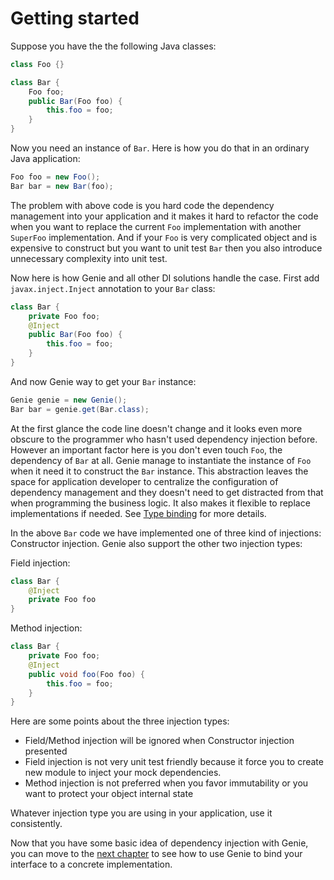 # Getting started

Suppose you have the the following Java classes:

```java
class Foo {}

class Bar {
	Foo foo;
	public Bar(Foo foo) {
		this.foo = foo;
	}
}
```

Now you need an instance of `Bar`. Here is how you do that in an ordinary Java application:

```java
Foo foo = new Foo();
Bar bar = new Bar(foo);
```

The problem with above code is you hard code the dependency management into your application and it makes it hard to refactor the code when you want to replace the current `Foo` implementation with another `SuperFoo` implementation. And if your `Foo` is very complicated object and is expensive to construct but you want to unit test `Bar` then you also introduce unnecessary complexity into unit test.

Now here is how Genie and all other DI solutions handle the case. First add `javax.inject.Inject` annotation to your `Bar` class:

```java
class Bar {
	private Foo foo;
	@Inject
	public Bar(Foo foo) {
		this.foo = foo;
	}
}
```

And now Genie way to get your `Bar` instance:

```java
Genie genie = new Genie();
Bar bar = genie.get(Bar.class);
```

At the first glance the code line doesn't change and it looks even more obscure to the programmer who hasn't used dependency injection before. However an important factor here is you don't even touch `Foo`, the dependency of `Bar` at all. Genie manage to instantiate the instance of `Foo` when it need it to construct the `Bar` instance. This abstraction leaves the space for application developer to centralize the configuration of dependency management and they doesn't need to get distracted from that when programming the business logic. It also makes it flexible to replace implementations if needed. See [Type binding](type_binding.md) for more details.

In the above `Bar` code we have implemented one of three kind of injections: Constructor injection. Genie also support the other two injection types:

Field injection:

```java
class Bar {
	@Inject
	private Foo foo
}
```

Method injection:

```java
class Bar {
	private Foo foo;
	@Inject
	public void foo(Foo foo) {
		this.foo = foo;
	}
}
```

Here are some points about the three injection types:

* Field/Method injection will be ignored when Constructor injection presented
* Field injection is not very unit test friendly because it force you to create new module to inject your mock dependencies.
* Method injection is not preferred when you favor immutability or you want to protect your object internal state

Whatever injection type you are using in your application, use it consistently. 

Now that you have some basic idea of dependency injection with Genie, you can move to the [next chapter](type_binding.md) to see how to use Genie to bind your interface to a concrete implementation.

